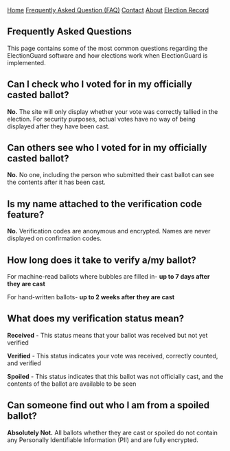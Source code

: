 <div class="topnav">
    <a class="active" href="#home">Home</a>
    <a href="./FAQ.html">Frequently Asked Question (FAQ)</a>
    <a href="#contact">Contact</a>
    <a href="#about">About</a>
    <a href="#electionrecord">Election Record</a>
  </div>


## Frequently Asked Questions

This page contains some of the most common questions regarding the ElectionGuard software and how elections work when ElectionGuard is implemented.

## Can I check who I voted for in my officially casted ballot?

<b>No.</b> The site will only display whether your vote was correctly tallied in the election. For security purposes, actual votes have no way of being displayed after they have been cast.

## Can others see who I voted for in my officially casted ballot?

<b>No.</b> No one, including the person who submitted their cast ballot can see the contents after it has been cast.

## Is my name attached to the verification code feature?

<b>No.</b> Verification codes are anonymous and encrypted. Names are never displayed on confirmation codes.

## How long does it take to verify a/my ballot?

For machine-read ballots where bubbles are filled in- <b>up to 7 days after they are cast</b>

For hand-written ballots- <b>up to 2 weeks after they are cast</b>

## What does my verification status mean?

<b>Received</b> - This status means that your ballot was received but not yet verified

<b>Verified</b> - This status indicates your vote was received, correctly counted, and verified

<b>Spoiled</b> - This status indicates that this ballot was not officially cast, and the contents of the ballot are available to be seen

## Can someone find out who I am from a spoiled ballot?

<b>Absolutely Not.</b> All ballots whether they are cast or spoiled do not contain any Personally Identifiable Information (PII) and are fully encrypted.
